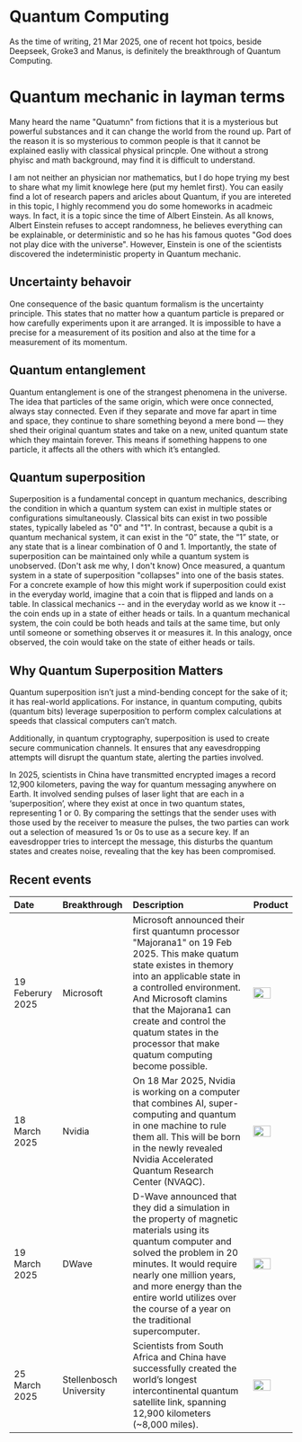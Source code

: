 # Quantum Computing
As the time of writing, 21 Mar 2025, one of recent hot tpoics, beside Deepseek, Groke3 and Manus, is definitely the breakthrough of Quantum Computing.


# Quantum mechanic in layman terms
Many heard the name "Quatumn" from fictions that it is a mysterious but powerful substances and it can change the world from the round up.  Part of the reason it is so mysterious to common people is that it cannot be explained easliy with classical physical princple.  One without a strong phyisc and math background, may find it is difficult to understand.  

I am not neither an physician nor mathematics, but I do hope trying my best to share what my limit knowlege here (put my hemlet first). You can easily find a lot of research papers and aricles about Quantum, if you are intereted in this topic, I highly recommend you do some homeworks in acadmeic ways.  In fact, it is a topic since the time of Albert Einstein.  As all knows, Albert Einstein refuses to accept randomness, he believes everything can be explainable, or deterministic and so he has his famous quotes "God does not play dice with the universe". However, Einstein is one of the scientists discovered the indeterministic property in Quantum mechanic.

## Uncertainty behavoir 
One consequence of the basic quantum formalism is the uncertainty principle. This states that no matter how a quantum particle is prepared or how carefully experiments upon it are arranged.  It is impossible to have a precise for a measurement of its position and also at the time for a measurement of its momentum.

## Quantum entanglement
Quantum entanglement is one of the strangest phenomena in the universe. The idea that particles of the same origin, which were once connected, always stay connected. Even if they separate and move far apart in time and space, they continue to share something beyond a mere bond — they shed their original quantum states and take on a new, united quantum state which they maintain forever. This means if something happens to one particle, it affects all the others with which it’s entangled. 

## Quantum superposition
Superposition is a fundamental concept in quantum mechanics, describing the condition in which a quantum system can exist in multiple states or configurations simultaneously. Classical bits can exist in two possible states, typically labeled as "0" and "1". In contrast, because a qubit is a quantum mechanical system, it can exist in the “0” state, the “1” state, or any state that is a linear combination of 0 and 1. 
Importantly, the state of superposition can be maintained only while a quantum system is unobserved. (Don't ask me why, I don't know) Once measured, a quantum system in a state of superposition "collapses" into one of the basis states. For a concrete example of how this might work if superposition could exist in the everyday world, imagine that a coin that is flipped and lands on a table. In classical mechanics -- and in the everyday world as we know it -- the coin ends up in a state of either heads or tails. In a quantum mechanical system, the coin could be both heads and tails at the same time, but only until someone or something observes it or measures it. In this analogy, once observed, the coin would take on the state of either heads or tails. 

## Why Quantum Superposition Matters
Quantum superposition isn’t just a mind-bending concept for the sake of it; it has real-world applications. For instance, in quantum computing, qubits (quantum bits) leverage superposition to perform complex calculations at speeds that classical computers can’t match.

Additionally, in quantum cryptography, superposition is used to create secure communication channels. It ensures that any eavesdropping attempts will disrupt the quantum state, alerting the parties involved.

In 2025, scientists in China have transmitted encrypted images a record 12,900 kilometers, paving the way for quantum messaging anywhere on Earth.  It involved sending pulses of laser light that are each in a ‘superposition’, where they exist at once in two quantum states, representing 1 or 0. By comparing the settings that the sender uses with those used by the receiver to measure the pulses, the two parties can work out a selection of measured 1s or 0s to use as a secure key. If an eavesdropper tries to intercept the message, this disturbs the quantum states and creates noise, revealing that the key has been compromised.

## Recent events
| Date | Breakthrough | Description | Product |
| :------- | :---------------- | :------- | :---- |
| 19 Feberury 2025 | Microsoft | Microsoft announced their first quantumn processor "Majorana1" on 19 Feb 2025.  This make quatum state existes in themory into an applicable state in a controlled environment.  And Microsoft clamins that the Majorana1 can create and control the quatum states in the processor that make quatum computing become possible. | <img src="https://github.com/user-attachments/assets/d9911d5f-396f-460d-a253-c790b5e6351e" width=70% height=70%>
| 18 March 2025 | Nvidia | On 18 Mar 2025, Nvidia is working on a computer that combines AI, super-computing and quantum in one machine to rule them all. This will be born in the newly revealed Nvidia Accelerated Quantum Research Center (NVAQC). | <img src="https://github.com/user-attachments/assets/9bacc7e8-5eb7-47f2-8421-83bed764a4b5" width=70% height=70%> |
| 19 March 2025 | DWave | D-Wave announced that they did a simulation in the property of magnetic materials using its quantum computer and solved the problem in 20 minutes.  It would require nearly one million years, and more energy than the entire world utilizes over the course of a year on the traditional supercomputer. | <img src="https://github.com/user-attachments/assets/f71959c6-b2f6-4ce8-a223-52beb588cc44"  width=70% height=70%> |
| 25 March 2025 | Stellenbosch University | Scientists from South Africa and China have successfully created the world’s longest intercontinental quantum satellite link, spanning 12,900 kilometers (~8,000 miles).  | <img src="https://github.com/user-attachments/assets/fa7e6375-0760-4fbc-9e55-7e5e451b0775"  width=70% height=70%> |
